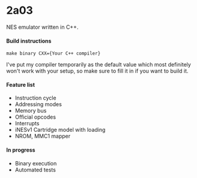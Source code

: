 # 2a03

NES emulator written in C++. 

#### Build instructions

`make binary CXX={Your C++ compiler}`

I've put my compiler temporarily as the default value which most definitely won't work with your setup, so make sure to fill it in if you want to build it. 

#### Feature list
- Instruction cycle
- Addressing modes
- Memory bus
- Official opcodes
- Interrupts
- iNESv1 Cartridge model with loading
- NROM, MMC1 mapper

#### In progress
- Binary execution
- Automated tests
